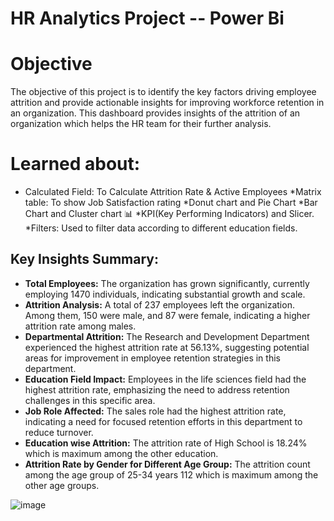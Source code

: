 # HR Analytics Project -- Power Bi

# Objective
The objective of this project is to identify the key factors driving employee attrition and provide actionable insights for improving workforce retention in an organization. 
This dashboard provides insights of the attrition of an organization which helps the HR team for their further analysis.

# Learned about:
* Calculated Field: To Calculate Attrition Rate & Active Employees
*Matrix table: To show Job Satisfaction rating
*Donut chart and Pie Chart
*Bar Chart and Cluster chart 📊
*KPI(Key Performing Indicators) and Slicer.
*Filters: Used to filter data according to different education fields.

## Key Insights Summary:
* **Total Employees:** The organization has grown significantly, currently employing 1470 individuals, indicating substantial growth and scale.
* **Attrition Analysis:** A total of 237 employees left the organization. Among them, 150 were male, and 87 were female, indicating a higher attrition rate among males.
* **Departmental Attrition:** The Research and Development Department experienced the highest attrition rate at 56.13%, suggesting potential areas for improvement in employee retention strategies in this department.
* **Education Field Impact:** Employees in the life sciences field had the highest attrition rate, emphasizing the need to address retention challenges in this specific area.
* **Job Role Affected:** The sales role had the highest attrition rate, indicating a need for focused retention efforts in this department to reduce turnover.
* **Education wise Attrition:** The attrition rate of High School is 18.24% which is maximum among the other education.
* **Attrition Rate by Gender for Different Age Group:** The attrition count among the age group of 25-34 years 112 which is maximum among the other age groups.


![image](https://github.com/Kritika605/PowerBI_HR_Dashboard/assets/78584354/3cee332e-7c1b-499f-89d7-cce26c1c1754)
